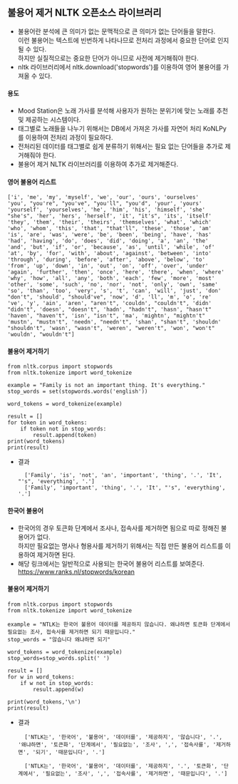 ## 불용어 제거 NLTK 오픈소스 라이브러리


- 불용어란 분석에 큰 의미가 없는 문맥적으로 큰 의미가 없는 단어들을 말한다.  
이런 불용어는 텍스트에 빈번하게 나타나므로 전처리 과정에서 중요한 단어로 인지될 수 있다.  
하지만 실질적으로는 중요한 단어가 아니므로 사전에 제거해줘야 한다. 
- nltk 라이브러리에서 nltk.download('stopwords')를 이용하여 영어 불용어를 가져올 수 있다. 

#### 용도

- Mood Station은 노래 가사를 분석해 사용자가 원하는 분위기에 맞는 노래를 추천 및 제공하는 시스템이다.  
- 태그별로 노래들을 나누기 위해서는 DB에서 가져온 가사를 자연어 처리 KoNLPy를 이용하여 전처리 과정이 필요하다.
- 전처리된 데이터를 태그별로 쉽게 분류하기 위해서는 필요 없는 단어들을 추가로 제거해줘야 한다.
- 불용어 제거 NLTK 라이브러리를 이용하여 추가로 제거해준다.

#### 영어 불용어 리스트


	['i', 'me', 'my', 'myself', 'we', 'our', 'ours', 'ourselves'
    'you', "you're", "you've", "you'll", "you'd", 'your', 'yours'
    'yourself', 'yourselves', 'he', 'him', 'his', 'himself', 'she'
    "she's", 'her', 'hers', 'herself', 'it', "it's", 'its', 'itself'
    'they', 'them', 'their', 'theirs', 'themselves', 'what', 'which'
    'who', 'whom', 'this', 'that', "that'll", 'these', 'those', 'am'
    'is', 'are', 'was', 'were', 'be', 'been', 'being', 'have', 'has'
    'had', 'having', 'do', 'does', 'did', 'doing', 'a', 'an', 'the'
    'and', 'but', 'if', 'or', 'because', 'as', 'until', 'while', 'of'
    'at', 'by', 'for', 'with', 'about', 'against', 'between', 'into'
    'through', 'during', 'before', 'after', 'above', 'below', 'to'
    'from', 'up', 'down', 'in', 'out', 'on', 'off', 'over', 'under'
    'again', 'further', 'then', 'once', 'here', 'there', 'when', 'where'
    'why', 'how', 'all', 'any', 'both', 'each', 'few', 'more', 'most'
    'other', 'some', 'such', 'no', 'nor', 'not', 'only', 'own', 'same'
    'so', 'than', 'too', 'very', 's', 't', 'can', 'will', 'just', 'don'
    "don't", 'should', "should've", 'now', 'd', 'll', 'm', 'o', 're'
    've', 'y', 'ain', 'aren', "aren't", 'couldn', "couldn't", 'didn'
    "didn't", 'doesn', "doesn't", 'hadn', "hadn't", 'hasn', "hasn't"
    'haven', "haven't", 'isn', "isn't", 'ma', 'mightn', "mightn't"
    'mustn', "mustn't", 'needn', "needn't", 'shan', "shan't", 'shouldn'
    "shouldn't", 'wasn', "wasn't", 'weren', "weren't", 'won', "won't"
    'wouldn', "wouldn't"]
    
#### 불용어 제거하기


	from nltk.corpus import stopwords 
	from nltk.tokenize import word_tokenize 
    
	example = "Family is not an important thing. It's everything."
	stop_words = set(stopwords.words('english')) 
    
	word_tokens = word_tokenize(example)
    
	result = []
	for token in word_tokens: 
	    if token not in stop_words: 
	        result.append(token) 
	print(word_tokens) 
	print(result)
- 결과


		['Family', 'is', 'not', 'an', 'important', 'thing', '.', 'It', "'s", 'everything', '.']
		['Family', 'important', 'thing', '.', 'It', "'s", 'everything', '.']
    
    
#### 한국어 불용어

- 한국어의 경우 토큰화 단계에서 조사나, 접속사를 제거하면 됨으로 따로 정해진 불용어가 없다.  
하지만 필요없는 명사나 형용사를 제거하기 위해서는 직접 만든 불용어 리스트를 이용하여 제거하면 된다.
- 해당 링크에서는 일반적으로 사용되는 한국어 불용어 리스트를 보여준다.  
<https://www.ranks.nl/stopwords/korean>  


#### 불용어 제거하기

    from nltk.corpus import stopwords 
    from nltk.tokenize import word_tokenize 
    
	example = "NTLK는 한국어 불용어 데이터를 제공하지 않습니다. 왜냐하면 토큰화 단계에서 필요없는 조사, 접속사를 제거하면 되기 때문입니다."
	stop_words = "않습니다 왜냐하면 되기"

	word_tokens = word_tokenize(example)
	stop_words=stop_words.split(' ')

	result = [] 
	for w in word_tokens: 
	    if w not in stop_words: 
	        result.append(w) 

	print(word_tokens,'\n') 
	print(result)

- 결과


		['NTLK는', '한국어', '불용어', '데이터를', '제공하지', '않습니다', '.', '왜냐하면', '토큰화', '단계에서', '필요없는', '조사', ',', '접속사를', '제거하면', '되기', '때문입니다', '.'] 

		['NTLK는', '한국어', '불용어', '데이터를', '제공하지', '.', '토큰화', '단계에서', '필요없는', '조사', ',', '접속사를', '제거하면', '때문입니다', '.']


    
